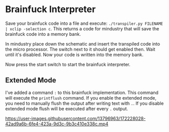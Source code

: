 # Brainfuck Interpreter

Save your brainfuck code into a file and execute: `./transpiler.py FILENAME | xclip -selection c`. This returns a code for mindustry that will save the brainfuck code into a memory bank.

In mindustry place down the schematic and insert the transpiled code into the micro processor. The switch next to it should get enabled then. Wait until it's disabled. Now your code is written into the memory bank.

Now press the start switch to start the brainfuck interpreter.

## Extended Mode

I've added a command `:` to this brainfuck implementation. This command will execute the `printflush` command. If you enable the extended mode, you need to manually flush the output after writing text with `.`. If you disable extended mode flush will be executed after every `.` output.



https://user-images.githubusercontent.com/13796963/172228028-42ad9a6b-6fe4-423a-9d3c-9b3c410e338c.mp4
